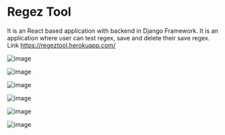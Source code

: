 # Regez Tool

It is an React based application with backend in Django Framework. It is an application where user can test regex, save and delete their save regex.
Link https://regeztool.herokuapp.com/

![image](https://user-images.githubusercontent.com/50523101/120530451-2763ed80-c3fb-11eb-8da4-798d89db3e04.png)


![image](https://user-images.githubusercontent.com/50523101/120530286-f8e61280-c3fa-11eb-91fe-cc2685d99200.png)

![image](https://user-images.githubusercontent.com/50523101/120530313-01d6e400-c3fb-11eb-90aa-9915d9268922.png)

![image](https://user-images.githubusercontent.com/50523101/120530342-08655b80-c3fb-11eb-8a37-0eb62ba64189.png)

![image](https://user-images.githubusercontent.com/50523101/120530366-10bd9680-c3fb-11eb-9f45-3f050df0f087.png)

![image](https://user-images.githubusercontent.com/50523101/120530408-1c10c200-c3fb-11eb-8e2c-38e62f74ccaa.png)
